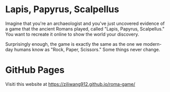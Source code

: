 # Lapis, Papyrus, Scalpellus

Imagine that you're an archaeologist and you've just uncovered evidence of a game that the ancient Romans played, called "Lapis, Papyrus, Scalpellus." You want to recreate it online to show the world your discovery. 

Surprisingly enough, the game is exactly the same as the one we modern-day humans know as "Rock, Paper, Scissors." Some things never change.

# GitHub Pages
Visiti this website at https://ziliwang912.github.io/roma-game/
